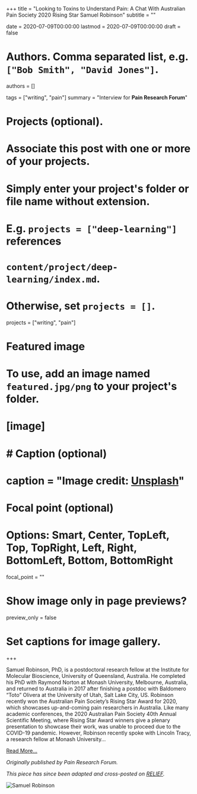 +++
title = "Looking to Toxins to Understand Pain: A Chat With Australian Pain Society 2020 Rising Star Samuel Robinson"
subtitle = ""

date = 2020-07-09T00:00:00
lastmod = 2020-07-09T00:00:00
draft = false

# Authors. Comma separated list, e.g. `["Bob Smith", "David Jones"]`.
authors = []

tags = ["writing", "pain"]
summary = "Interview for **Pain Research Forum**"

# Projects (optional).
#   Associate this post with one or more of your projects.
#   Simply enter your project's folder or file name without extension.
#   E.g. `projects = ["deep-learning"]` references 
#   `content/project/deep-learning/index.md`.
#   Otherwise, set `projects = []`.
projects = ["writing", "pain"]

# Featured image
# To use, add an image named `featured.jpg/png` to your project's folder. 
# [image]
#   # Caption (optional)
#   caption = "Image credit: [**Unsplash**](https://unsplash.com/photos/CpkOjOcXdUY)"

  # Focal point (optional)
  # Options: Smart, Center, TopLeft, Top, TopRight, Left, Right, BottomLeft, Bottom, BottomRight
  focal_point = ""

  # Show image only in page previews?
  preview_only = false

# Set captions for image gallery.

+++

Samuel Robinson, PhD, is a postdoctoral research fellow at the Institute for Molecular Bioscience, University of Queensland, Australia. He completed his PhD with Raymond Norton at Monash University, Melbourne, Australia, and returned to Australia in 2017 after finishing a postdoc with Baldomero “Toto” Olivera at the University of Utah, Salt Lake City, US. Robinson recently won the Australian Pain Society’s Rising Star Award for 2020, which showcases up-and-coming pain researchers in Australia. Like many academic conferences, the 2020 Australian Pain Society 40th Annual Scientific Meeting, where Rising Star Award winners give a plenary presentation to showcase their work, was unable to proceed due to the COVID-19 pandemic. However, Robinson recently spoke with Lincoln Tracy, a research fellow at Monash University...

[Read More...](https://www.painresearchforum.org/forums/interview/144979-looking-toxins-understand-pain-chat-australian-pain-society-2020-rising-star)

*Originally published by Pain Research Forum.*

*This piece has since been adapted and cross-posted on [RELIEF](https://relief.news/2020/08/05/looking-to-toxins-to-understand-pain-a-chat-with-australian-pain-society-2020-rising-star-samuel-robinson/).*

![Samuel Robinson](/img/SamuelRobinson.jpg)
